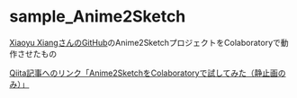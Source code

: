 # sample_Anime2Sketch

[Xiaoyu XiangさんのGitHub](https://github.com/Mukosame/Anime2Sketch)のAnime2SketchプロジェクトをColaboratoryで動作させたもの

[Qiita記事へのリンク「Anime2SketchをColaboratoryで試してみた（静止画のみ）」](https://qiita.com/AkiSugi/items/efc956737c79954e9d98)

